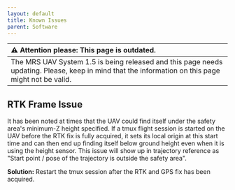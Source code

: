 ```yaml
---
layout: default
title: Known Issues
parent: Software
---
```


| :warning: **Attention please: This page is outdated.**                                                                                           |
| :---                                                                                                                                             |
| The MRS UAV System 1.5 is being released and this page needs updating. Please, keep in mind that the information on this page might not be valid. |

## RTK Frame Issue

It has been noted at times that the UAV could find itself under the safety area's minimum-Z height specified. If a tmux flight session is started on the UAV before the RTK fix is fully acquired, it sets its local origin at this start time and can then end up finding itself below ground height even when it is using the height sensor. This issue will show up in trajectory reference as "Start point / pose of the trajectory is outside the safety area".

**Solution:** Restart the tmux session after the RTK and GPS fix has been acquired.
